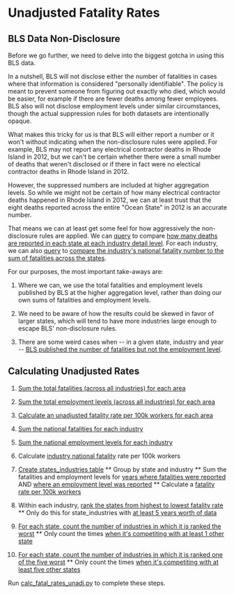 Unadjusted Fatality Rates
===================================

BLS Data Non-Disclosure
--------------------

Before we go further, we need to delve into the biggest gotcha in using this BLS data.

In a nutshell, BLS will not disclose either the number of fatalities in cases where that information is considered "personally identifiable". The policy is meant to prevent someone from figuring out exactly who died, which would be easier, for example if there are fewer deaths among fewer employees. BLS also will not disclose employment levels under similar circumstances, though the actual suppression rules for both datasets are intentionally opaque.

What makes this tricky for us is that BLS will either report a number or it won't without indicating when the non-disclosure rules were applied. For example, BLS may not report any electrical contractor deaths in Rhode Island in 2012, but we can't be certain whether there were a small number of deaths that weren't disclosed or if there in fact were no electical contractor deaths in Rhode Island in 2012.

However, the suppressed numbers are included at higher aggregation levels. So while we might not be certain of how many electrical contractor deaths happened in Rhode Island in 2012, we can at least trust that the eight deaths reported across the entire "Ocean State" in 2012 is an accurate number.

That means we can at least get some feel for how aggressively the non-disclosure rules are applied. We can [query](https://github.com/gordonje/deadly_work/blob/master/2_fatality_rates/sql/states_suppression.sql) to compare [how many deaths are reported in each state at each industry detail level](https://github.com/gordonje/deadly_work/blob/master/results/states_suppression.csv). For each industry, we can also [query](https://github.com/gordonje/deadly_work/blob/master/2_fatality_rates/sql/industries_suppression.sql) to [compare the industry's national fatality number to the sum of fatalities across the states](https://github.com/gordonje/deadly_work/blob/master/results/industries_suppression.csv). 

For our purposes, the most important take-aways are:

1.	Where we can, we use the total fatalities and employment levels published by BLS at the higher aggregation level, rather than doing our own sums of fatalities and employment levels.

2.	We need to be aware of how the results could be skewed in favor of larger states, which will tend to have more industries large enough to escape BLS' non-disclosure rules.

3.	There are some weird cases when -- in a given state, industry and year -- [BLS published the number of fatalities but not the employment level](https://github.com/gordonje/deadly_work/blob/master/2_fatality_rates/sql/deaths_but_no_emps.sql).


Calculating Unadjusted Rates
----------------------------

1. [Sum the total fatalities (across all industries) for each area](https://github.com/gordonje/deadly_work/blob/master/2_fatality_rates/sql/add_areas_fatals_total.sql)

2. [Sum the total employment levels (across all industries) for each area](https://github.com/gordonje/deadly_work/blob/master/2_fatality_rates/sql/add_areas_emps_total.sql)

3. [Calculate an unadjusted fatality rate per 100k workers for each area](https://github.com/gordonje/deadly_work/blob/master/2_fatality_rates/sql/calc_areas_unadj_fatal_rate.sql)

4. [Sum the national fatalities for each industry](https://github.com/gordonje/deadly_work/blob/master/2_fatality_rates/sql/add_industries_fatals_total.sql)

5. [Sum the national employment levels for each industry](https://github.com/gordonje/deadly_work/blob/master/2_fatality_rates/sql/add_industries_emps_total.sql)

6. Calculate [industry national fatality](https://github.com/gordonje/deadly_work/blob/master/2_fatality_rates/sql/calc_industry_national_rates.sql) rate per 100k workers

7.	[Create states_industries table](https://github.com/gordonje/deadly_work/blob/master/2_fatality_rates/sql/create_states_industries.sql)
	**	Group by state and industry
	**	Sum the fatalities and employment levels for [years where fatalities were reported](https://github.com/gordonje/deadly_work/blob/master/2_fatality_rates/sql/create_states_industries.sql#L18) AND [where an employment level was reported](https://github.com/gordonje/deadly_work/blob/master/2_fatality_rates/sql/create_states_industries.sql#L19)
	** Calculate a [fatality rate per 100k workers](https://github.com/gordonje/deadly_work/blob/master/2_fatality_rates/sql/create_states_industries.sql#L14)

8. 	Within each industry, [rank the states from highest to lowest fatality rate](https://github.com/gordonje/deadly_work/blob/master/2_fatality_rates/sql/rank_states_in_industries.sql)
	** Only do this for state_industries with [at least 5 years worth of data](https://github.com/gordonje/deadly_work/blob/master/2_fatality_rates/sql/rank_states_in_industries.sql#L10)

9. [For each state, count the number of industries in which it is ranked the worst](https://github.com/gordonje/deadly_work/blob/master/2_fatality_rates/sql/count_areas_top1s.sql)
	** Only count the times [when it's competiting with at least 1 other state](https://github.com/gordonje/deadly_work/blob/master/2_fatality_rates/sql/count_areas_top1s.sql#L12-L20)

10. [For each state, count the number of industries in which it is ranked one of the five worst](https://github.com/gordonje/deadly_work/blob/master/2_fatality_rates/sql/count_areas_top5s.sql)
	** Only count the times [when it's competiting with at least five other states](https://github.com/gordonje/deadly_work/blob/master/2_fatality_rates/sql/count_areas_top5s.sql#L12-L19)

Run [calc_fatal_rates_unadj.py](https://github.com/gordonje/deadly_work/blob/master/2_fatality_rates/calc_fatal_rates_unadj.py) to complete these steps.
	
